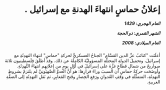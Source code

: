 <h1 dir="rtl">إعلانُ حماسٍ انتهاءَ الهدنةِ مع إسرائيل .</h1>

<h5 dir="rtl">العام الهجري:  1429

الشهر القمري: ذو الحجة

العام الميلادي: 2008</h5>

<p dir="rtl">أعلَنَت "كتائبُ عزِّ الدين القسَّام" الجناحُ العسكريُّ لحركةِ "حماسٍ" انتهاءَ التهدِئَةِ مع إسرائيلَ، وتحميلَ الدولةِ المحتلَّةِ المسؤوليَّةَ الكامِلَةَ عن ذلك. وقد أطلَقَ فِلَسطينيون ثلاثةَ صواريخَ من شمالِ قطاعِ غزَّةَ على إسرائيلَ في أوَّلِ يومٍ من إعلانِهِم انتهاءَ التَّهدِئَةِ. وأوضَحَت حركةُ حماسٍ أن السببَ وراءَ قرارِها: هو أنَّ العدوَّ الصِّهيَونِيَّ لم يلتزمْ بشروطِ التهدِئَةِ، المتمثِّلَةِ في وَقفِ العُدوانِ ورَفعِ الحِصارِ وفَتحِ المَعابِرِ، ثم نَقلِ التهدِئَةِ إلى الضفَّةِ الغربيةِ.</p></br>
